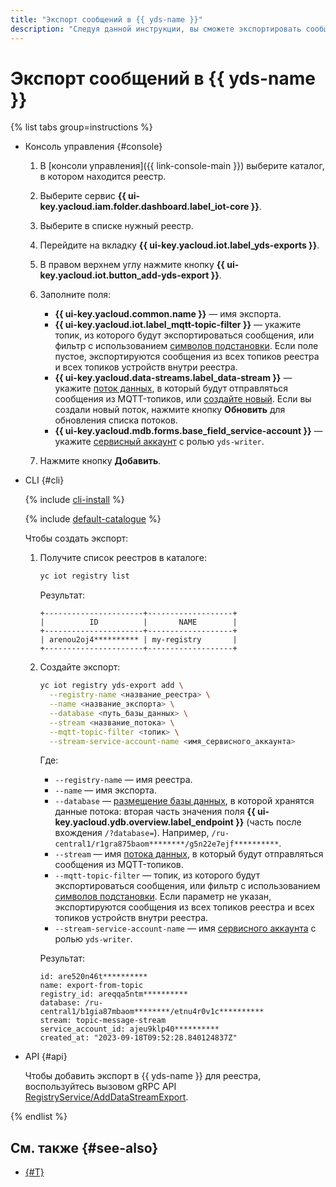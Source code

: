 ```yaml
---
title: "Экспорт сообщений в {{ yds-name }}"
description: "Следуя данной инструкции, вы сможете экспортировать сообщения в {{ yds-name }}."
---
```


# Экспорт сообщений в {{ yds-name }}

{% list tabs group=instructions %}

- Консоль управления {#console}

  1. В [консоли управления]({{ link-console-main }}) выберите каталог, в котором находится реестр.
  1. Выберите сервис **{{ ui-key.yacloud.iam.folder.dashboard.label_iot-core }}**.
  1. Выберите в списке нужный реестр.
  1. Перейдите на вкладку **{{ ui-key.yacloud.iot.label_yds-exports }}**.
  1. В правом верхнем углу нажмите кнопку **{{ ui-key.yacloud.iot.button_add-yds-export }}**.
  1. Заполните поля:

     * **{{ ui-key.yacloud.common.name }}** — имя экспорта.
     * **{{ ui-key.yacloud.iot.label_mqtt-topic-filter }}** — укажите топик, из которого будут экспортироваться сообщения, или фильтр с использованием [символов подстановки](../concepts/topic/usage.md#wildcards). Если поле пустое, экспортируются сообщения из всех топиков реестра и всех топиков устройств внутри реестра.
     * **{{ ui-key.yacloud.data-streams.label_data-stream }}** — укажите [поток данных](../../data-streams/concepts/glossary.md#stream-concepts), в который будут отправляться сообщения из MQTT-топиков, или [создайте новый](../../data-streams/operations/manage-streams.md#create-data-stream). Если вы создали новый поток, нажмите кнопку **Обновить** для обновления списка потоков.
     * **{{ ui-key.yacloud.mdb.forms.base_field_service-account }}** — укажите [сервисный аккаунт](../../iam/concepts/users/service-accounts.md) с ролью `yds-writer`.

  1. Нажмите кнопку **Добавить**.

- CLI {#cli}
  
  {% include [cli-install](../../_includes/cli-install.md) %}

  {% include [default-catalogue](../../_includes/default-catalogue.md) %}
  
  Чтобы создать экспорт:

  1. Получите список реестров в каталоге:

     ```bash
     yc iot registry list
     ```

     Результат:

     ```text
     +----------------------+-------------------+
     |          ID          |       NAME        |
     +----------------------+-------------------+
     | arenou2oj4********** | my-registry       |
     +----------------------+-------------------+
     ```

  1. Создайте экспорт:

     ```bash
     yc iot registry yds-export add \
       --registry-name <название_реестра> \
       --name <название_экспорта> \
       --database <путь_базы_данных> \
       --stream <название_потока> \
       --mqtt-topic-filter <топик> \
       --stream-service-account-name <имя_сервисного_аккаунта>
     ```

     Где:

     * `--registry-name` — имя реестра.
     * `--name` — имя экспорта.
     * `--database` — [размещение базы данных](https://ydb.tech/ru/docs/concepts/connect#database), в которой хранятся данные потока: вторая часть значения поля **{{ ui-key.yacloud.ydb.overview.label_endpoint }}** (часть после вхождения `/?database=`). Например, `/ru-central1/r1gra875baom********/g5n22e7ejf**********`.
     * `--stream` — имя [потока данных](../../data-streams/concepts/glossary.md#stream-concepts), в который будут отправляться сообщения из MQTT-топиков.
     * `--mqtt-topic-filter` — топик, из которого будут экспортироваться сообщения, или фильтр с использованием [символов подстановки](../concepts/topic/usage.md#wildcards). Если параметр не указан, экспортируются сообщения из всех топиков реестра и всех топиков устройств внутри реестра.
     * `--stream-service-account-name` — имя [сервисного аккаунта](../../iam/concepts/users/service-accounts.md) с ролью `yds-writer`.

     Результат:

     ```text
     id: are520n46t**********
     name: export-from-topic
     registry_id: areqqa5ntm**********
     database: /ru-central1/b1gia87mbaom********/etnu4r0v1c**********
     stream: topic-message-stream
     service_account_id: ajeu9klp40**********
     created_at: "2023-09-18T09:52:28.840124837Z"
     ```

- API {#api}

  Чтобы добавить экспорт в {{ yds-name }} для реестра, воспользуйтесь вызовом gRPC API [RegistryService/AddDataStreamExport](../api-ref/grpc/registry_service.md#AddDataStreamExport).

{% endlist %}

## См. также {#see-also}

* [{#T}](../concepts/topic/usage.md#yds-export)
